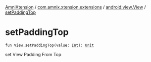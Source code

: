 [AmniXtension](../../index.md) / [com.amnix.xtension.extensions](../index.md) / [android.view.View](index.md) / [setPaddingTop](./set-padding-top.md)

# setPaddingTop

`fun View.setPaddingTop(value: `[`Int`](https://kotlinlang.org/api/latest/jvm/stdlib/kotlin/-int/index.html)`): `[`Unit`](https://kotlinlang.org/api/latest/jvm/stdlib/kotlin/-unit/index.html)

set View Padding From Top

